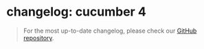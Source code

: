 # changelog: cucumber 4

> For the most up-to-date changelog, please check our [GitHub repository](https://github.com/qase-tms/qase-java/blob/main/qase-cucumber-v4-reporter/changelog.md).


